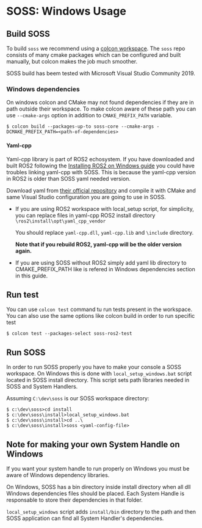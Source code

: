 # SOSS: Windows Usage

## Build SOSS

To build `soss` we recommend using a [colcon workspace](https://colcon.readthedocs.io/en/released/user/quick-start.html).
The `soss` repo consists of many cmake packages which can be configured and built manually, but colcon makes the job much
smoother.

SOSS build has beem tested with Microsoft Visual Studio Community 2019.


### Windows dependencies
On windows colcon and CMake may not found dependencies if they are in path outside their workspace. To make colcon aware of these path you can use `--cmake-args` option in addition to `CMAKE_PREFIX_PATH` variable.

```
$ colcon build --packages-up-to soss-core --cmake-args -DCMAKE_PREFIX_PATH=<path-of-dependencies>
```
#### Yaml-cpp
Yaml-cpp library is part of ROS2 echosystem. If you have downloaded and built ROS2 following the [Installing ROS2 on Windows guide](https://index.ros.org/doc/ros2/Installation/Crystal/Windows-Install-Binary/) you could have troubles linking yaml-cpp with SOSS. This is because the yaml-cpp version in ROS2 is older than SOSS yaml needed version.

Download yaml from [their official repository](https://github.com/jbeder/yaml-cpp) and compile it with CMake and same Visual Studio configuration you are going to use in SOSS.

* If you are using ROS2 workspace with local_setup script, for simplicity, you can replace files in yaml-cpp ROS2 install directory `\ros2\install\opt\yaml_cpp_vendor`

    You should replace `yaml-cpp.dll`, `yaml-cpp.lib` and `\include` directory.

    **Note that if you rebuild ROS2, yaml-cpp will be the older version again.**

* If you are using SOSS without ROS2 simply add yaml lib directory to CMAKE_PREFIX_PATH like is refered in Windows dependencies section in this guide.

## Run test
You can use `colcon test` command tu run tests present in the workspace. You can also use the same options like colcon build in order to run specific test

```
$ colcon test --packages-select soss-ros2-test
```

## Run SOSS

In order to run SOSS properly you have to make your console a SOSS workspace. On Windows this is done with `local_setup_windows.bat` script located in SOSS install directory. This script sets path libraries needed in SOSS and System Handlers.

Assuming `C:\dev\soss` is our SOSS workspace directory: 
```
$ c:\dev\soss>cd install
$ c:\dev\soss\install>local_setup_windows.bat
$ c:\dev\soss\install>cd ..\
$ c:\dev\soss\install>soss <yaml-config-file>
```

## Note for making your own System Handle on Windows

If you want your system handle to run properly on Windows you must be aware of Windows dependency libraries.

On Windows, SOSS has a bin directory inside install directory when all dll Windows dependencies files should be placed. Each System Handle is responsable to store their dependencies in that folder.

`local_setup_windows` script adds `install/bin` directory to the path and then SOSS application can find all System Handler's dependencies.
